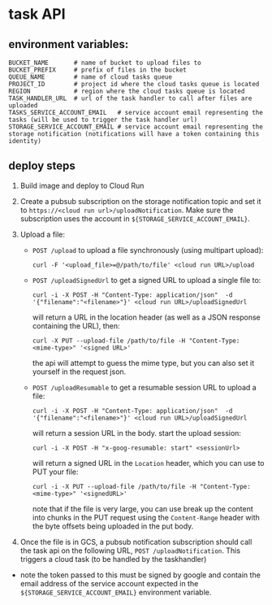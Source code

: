# task API

## environment variables:

```
BUCKET_NAME       # name of bucket to upload files to
BUCKET_PREFIX     # prefix of files in the bucket
QUEUE_NAME        # name of cloud tasks queue
PROJECT_ID        # project id where the cloud tasks queue is located
REGION            # region where the cloud tasks queue is located
TASK_HANDLER_URL  # url of the task handler to call after files are uploaded
TASKS_SERVICE_ACCOUNT_EMAIL   # service account email representing the tasks (will be used to trigger the task handler url)
STORAGE_SERVICE_ACCOUNT_EMAIL # service account email representing the storage notification (notifications will have a token containing this identity)
```

## deploy steps


1. Build image and deploy to Cloud Run
2. Create a pubsub subscription on the storage notification topic and set it to `https://<cloud run url>/uploadNotification`.  Make sure the subscription uses the account in `${STORAGE_SERVICE_ACCOUNT_EMAIL}`.
3. Upload a file:

   - `POST /upload` to upload a file synchronously (using multipart upload):

     ```
     curl -F '<upload_file>=@/path/to/file' <cloud run URL>/upload
     ```

   - `POST /uploadSignedUrl` to get a signed URL to upload a single file to:

     ```
     curl -i -X POST -H "Content-Type: application/json"  -d '{"filename":"<filename>"}' <cloud run URL>/uploadSignedUrl
     ```

     will return a URL in the location header (as well as a JSON response containing the URL), then:
     ```
     curl -X PUT --upload-file /path/to/file -H "Content-Type: <mime-type>" '<signed URL>'
     ```

     the api will attempt to guess the mime type, but you can also set it yourself in the request json.

    - `POST /uploadResumable` to get a resumable session URL to upload a file:
      
      ```
      curl -i -X POST -H "Content-Type: application/json"  -d '{"filename":"<filename>"}' <cloud run URL>/uploadSignedUrl
      ```

      will return a session URL in the body.  start the upload session:

      ```
      curl -i -X POST -H "x-goog-resumable: start" <sessionUrl>
      ```

      will return a signed URL in the `Location` header, which you can use to PUT your file:

      ```
      curl -i -X PUT --upload-file /path/to/file -H "Content-Type: <mime-type>" '<signedURL>'
      ```

      note that if the file is very large, you can use break up the content into chunks in the PUT request using the `Content-Range` header with the byte offsets being uploaded in the put body.



      

3. Once the file is in GCS, a pubsub notification subscription should call the task api on the following URL, `POST /uploadNotification`.  This triggers a cloud task (to be handled by the taskhandler)
  - note the token passed to this must be signed by google and contain the email address of the service account expected in the `${STORAGE_SERVICE_ACCOUNT_EMAIL}` environment variable.